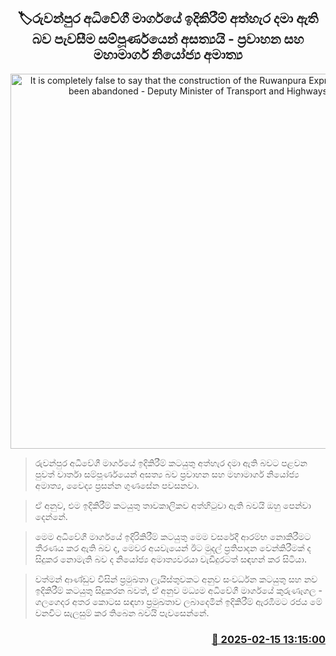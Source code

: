 <p align='center'><b><h2 align='center' title='It is completely false to say that the construction of the Ruwanpura Expressway has been abandoned - Deputy Minister of Transport and Highways'>🏷රුවන්පුර අධිවේගී මාර්ගයේ ඉදිකිරීම් අත්හැර දමා ඇති බව පැවසීම සම්පූර්ණයෙන් අසත්‍යයි - ප්‍රවාහන සහ මහාමාර්ග නියෝජ්‍ය අමාත්‍ය</h2></b></p>
<p align='center'><img src='https://helakuru.sgp1.cdn.digitaloceanspaces.com/esana/images/lib/highway[1].jpg' width='600' alt='It is completely false to say that the construction of the Ruwanpura Expressway has been abandoned - Deputy Minister of Transport and Highways'></p>

> රුවන්පුර අධිවේගී මාර්ගයේ ඉදිකිරීම් කටයුතු අත්හැර දමා ඇති බවට පළවන පුවත් වාර්තා සම්පූර්ණයෙන් අසත්‍ය බව ප්‍රවාහන සහ මහාමාර්ග නියෝජ්‍ය අමාත්‍ය, වෛද්‍ය ප්‍රසන්න ගුණසේන පවසනවා‍.

> ඒ අනුව, එම ඉදිකිරීම් කටයුතු තාවකාලිකව අත්හිටුවා ඇති බවයි ඔහු පෙන්වා දෙන්නේ.

> මෙම අධිවේගී මාර්ගයේ ඉදිරිකිරීම් කටයුතු මෙම වසරේදී ආරම්භ නොකිරීමට තීරණය කර ඇති බව ද, මෙවර අයවැයෙන් ඊට මුදල් ප්‍රතිපාදන වෙන්කිරීමක් ද සිදුකර නොමැති බව ද නියෝජ්‍ය අමාත්‍යවරයා වැඩිදුරටත් සඳහන් කර සිටියා.

> වත්මන් ආණ්ඩුව විසින් ප්‍රමුඛතා ලැයිස්තුවකට අනුව සංවර්ධන කටයුතු සහ නව ඉදිකිරීම් කටයුතු සිදුකරන බවත්, ඒ අනුව මධ්‍යම අධිවේගී මාර්ගයේ කුරුණෑගල - ගලගෙදර අතර කොටස සඳහා ප්‍රමුඛතාව ලබාදෙමින් ඉදිකිරීම් ඇරඹීමට රජය මේ වනවිට සැලසුම් කර තිබෙන බවයි පැවසෙන්නේ.



<h3 align='right'><a href='https://www.helakuru.lk/esana/p/107484/'>📅 2025-02-15 13:15:00</a></h3>
